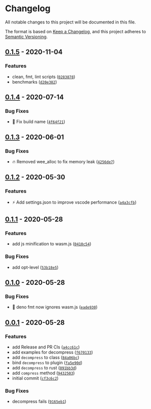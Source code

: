 # Changelog

All notable changes to this project will be documented in this file.

The format is based on [Keep a Changelog], and this project adheres to
[Semantic Versioning].

## [0.1.5] - 2020-11-04

### Features

- clean, fmt, lint scripts ([`0283878`])
- benchmarks ([`d20e382`])

## [0.1.4] - 2020-07-14

### Bug Fixes

- :construction_worker: Fix build name ([`4f64f21`])

## [0.1.3] - 2020-06-01

### Bug Fixes

- :fire: Removed wee_alloc to fix memory leak ([`4256de7`])

## [0.1.2] - 2020-05-30

### Features

- :zap: Add settings.json to improve vscode performance ([`a4a3cfb`])

## [0.1.1] - 2020-05-28

### Features

- add js minification to wasm.js ([`0410c54`])

### Bug Fixes

- add opt-level ([`53b18e5`])

## [0.1.0] - 2020-05-28

### Bug Fixes

- :art: deno fmt now ignores wasm.js ([`eade930`])

## [0.0.1] - 2020-05-28

### Features

- add Release and PR CIs ([`a4cc61c`])
- add examples for decompress ([`f670133`])
- add `decompress` to class ([`84a06bc`])
- bind `decompress` to plugin ([`fa5e90d`])
- add `decompress` to rust ([`891bb3d`])
- add `compress` method ([`9432503`])
- initial commit ([`cf3c6c2`])

### Bug Fixes

- decompress fails ([`9165eb1`])

[keep a changelog]: https://keepachangelog.com/en/1.0.0/
[semantic versioning]: https://semver.org/spec/v2.0.0.html
[0.1.5]: https://github.com/denosaurs/deno_brotli/compare/0.1.4...0.1.5
[`0283878`]: https://github.com/denosaurs/deno_brotli/commit/028387867a853ad1a7657b926a09535864400921
[`d20e382`]: https://github.com/denosaurs/deno_brotli/commit/d20e382d7a2780b09887b5a91b51df98adb513ad
[0.1.4]: https://github.com/denosaurs/deno_brotli/compare/0.1.3...0.1.4
[`4f64f21`]: https://github.com/denosaurs/deno_brotli/commit/4f64f21a6b2405117c7f407d0bbbaa25ff9de632
[0.1.3]: https://github.com/denosaurs/deno_brotli/compare/0.1.2...0.1.3
[`4256de7`]: https://github.com/denosaurs/deno_brotli/commit/4256de731322bf5be710169af72cf11333972ff6
[0.1.2]: https://github.com/denosaurs/deno_brotli/compare/0.1.1...0.1.2
[`a4a3cfb`]: https://github.com/denosaurs/deno_brotli/commit/a4a3cfbc2d7edc62ac7fea901e9b4b197d4ab593
[0.1.1]: https://github.com/denosaurs/deno_brotli/compare/0.1.0...0.1.1
[`0410c54`]: https://github.com/denosaurs/deno_brotli/commit/0410c548125f7e793ae0fdaeca4ce4d0cc60928e
[`53b18e5`]: https://github.com/denosaurs/deno_brotli/commit/53b18e5e3994aaebc017403e686a6a7a1249c69a
[0.1.0]: https://github.com/denosaurs/deno_brotli/compare/0.0.1...0.1.0
[`eade930`]: https://github.com/denosaurs/deno_brotli/commit/eade930b76e317d190903e4dbd56bb71e87ffbb8
[0.0.1]: https://github.com/denosaurs/deno_brotli/compare/0.0.1
[`a4cc61c`]: https://github.com/denosaurs/deno_brotli/commit/a4cc61c862dadcd0aae80a02942a320036ea3285
[`f670133`]: https://github.com/denosaurs/deno_brotli/commit/f6701338a4c8b9a4c0f0b93b45d5f6f7cac67e64
[`84a06bc`]: https://github.com/denosaurs/deno_brotli/commit/84a06bcb1eb249de66b1dd9e58fdfc52986780d9
[`fa5e90d`]: https://github.com/denosaurs/deno_brotli/commit/fa5e90d6c990f9be46b3c615a5faf77952620954
[`891bb3d`]: https://github.com/denosaurs/deno_brotli/commit/891bb3d3746e235406b06743f86cfda454506c87
[`9432503`]: https://github.com/denosaurs/deno_brotli/commit/94325038308388807b9d08831fb3830d9bf1b3ff
[`cf3c6c2`]: https://github.com/denosaurs/deno_brotli/commit/cf3c6c2e929a286a510b091c8cab494e79643f0b
[`9165eb1`]: https://github.com/denosaurs/deno_brotli/commit/9165eb1539999a1b5707559d6e6eee0d6ff7f7f9
